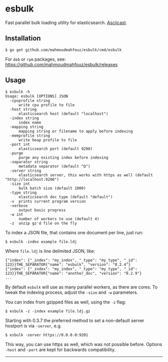 esbulk
======

Fast parallel bulk loading utility for elasticsearch. [Asciicast](https://asciinema.org/a/5id2uazhw5faykujavgzns3mo).

Installation
------------

    $ go get github.com/mahmoudmahfouz/esbulk/cmd/esbulk

For `deb` or `rpm` packages, see: https://github.com/mahmoudmahfouz/esbulk/releases

Usage
-----

    $ esbulk -h
    Usage: esbulk [OPTIONS] JSON
      -cpuprofile string
          write cpu profile to file
      -host string
          elasticsearch host (default "localhost")
      -index string
          index name
      -mapping string
          mapping string or filename to apply before indexing
      -memprofile string
          write heap profile to file
      -port int
          elasticsearch port (default 9200)
      -purge
          purge any existing index before indexing
      -separator string
          metadata separator (default ^Ω^)
      -server string
          elasticsearch server, this works with https as well (default "http://localhost:9200")
      -size int
          bulk batch size (default 1000)
      -type string
          elasticsearch doc type (default "default")
      -v  prints current program version
      -verbose
          output basic progress
      -w int
          number of workers to use (default 4)
      -z  unzip gz'd file on the fly

To index a JSON file, that contains one document
per line, just run:

    $ esbulk -index example file.ldj

Where `file.ldj` is line delimited JSON, like:

    {"index": {"_index": "my_index", "_type": "my_type", "_id": 123}}THE_SEPARATOR{"name": "esbulk", "version": "0.2.4"}
    {"index": {"_index": "my_index", "_type": "my_type", "_id": 123}}THE_SEPARATOR{"name": "another_doc", "version": "0.2.9"}
    ...

By default `esbulk` will use as many parallel
workers, as there are cores. To tweak the indexing
process, adjust the `-size` and `-w` parameters.

You can index from gzipped files as well, using
the `-z` flag:

    $ esbulk -z -index example file.ldj.gz

Starting with 0.3.7 the preferred method to set a
non-default server hostport is via `-server`, e.g.

    $ esbulk -server https://0.0.0.0:9201

This way, you can use https as well, which was not
possible before. Options `-host` and `-port` are
kept for backwards compatibility.

----

